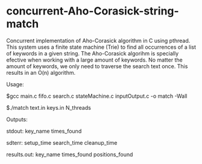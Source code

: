 # concurrent-Aho-Corasick-string-match

Concurrent implementation of Aho-Corasick algorithm in C using pthread. This system uses a finite state machine (Trie) to find all occurrences of a list of keywords in a given string. The Aho-Corasick algorihm is specially efective when working with a large amount of keywords. No matter the amount of keywords, we only need to traverse the search text once. This results in an O(n) algorithm.


Usage: 

$gcc main.c fifo.c search.c stateMachine.c inputOutput.c -o match -Wall

$./match text.in keys.in N_threads


Outputs:

stdout: key_name	times_found

sdterr: setup_time	search_time	cleanup_time

results.out: key_name		times_found		 positions_found	